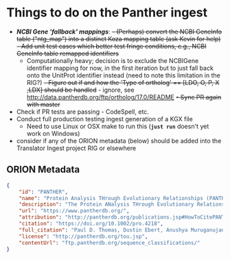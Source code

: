 # Things to do on the Panther ingest

- _**NCBI Gene 'fallback' mappings**_:
    ~~- (Perhaps) convert the NCBI GeneInfo table ("ntg_map") into a distinct Koza mapping table (ask Kevin for help)~~
    ~~- Add unit test cases which better test fringe conditions, e.g., NCBI GeneInfo table remapped identifiers~~
    - Computationally heavy; decision is to exclude the NCBIGene identifier mapping for now, in the first iteration but to just fall back onto the UnitProt identifier instead (need to note this limitation in the RIG?)
~~- Figure out if and how the 'Type of ortholog' == [LDO, O, P, X ,LDX] should be handled~~  - ignore, see http://data.pantherdb.org/ftp/ortholog/17.0/README
~~- Sync PR again with master~~
- Check if PR tests are passing - CodeSpell, etc. 
- Conduct full production testing ingest generation of a KGX file
    - Need to use Linux or OSX make to run this (**`just run`** doesn't yet work on Windows)
- consider if any of the ORION metadata (below) should be added into the Translator Ingest project RIG or elsewhere

## ORION Metadata

```json
{
    "id": "PANTHER",
    "name": "Protein Analysis THrough Evolutionary Relationships (PANTHER)",
    "description": "The Protein ANalysis THrough Evolutionary Relationships (PANTHER) classification system provides an openly available annotation library of gene family phylogenetic trees, with persistent identifiers attached to all nodes in the trees and annotation of each protein member of the family by its family and protein class, subfamily, orthologs, paralogs, GO Phylogenetic Annotation Project function and Reactome pathways.",
    "url": "https://www.pantherdb.org/",
    "attribution": "http://pantherdb.org/publications.jsp#HowToCitePANTHER",
    "citation": "https://doi.org/10.1002/pro.4218",
    "full_citation": "Paul D. Thomas, Dustin Ebert, Anushya Muruganujan, Tremayne Mushayahama, Laurent-Philippe Albou and Huaiyu Mi\nProtein Society. 2022;31(1):8-22. doi:10.1002/pro.4218",
    "license": "http://pantherdb.org/tou.jsp",
    "contentUrl": "ftp.pantherdb.org/sequence_classifications/"
}
```